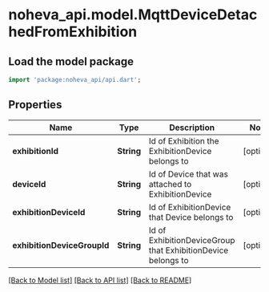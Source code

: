 # noheva_api.model.MqttDeviceDetachedFromExhibition

## Load the model package
```dart
import 'package:noheva_api/api.dart';
```

## Properties
Name | Type | Description | Notes
------------ | ------------- | ------------- | -------------
**exhibitionId** | **String** | Id of Exhibition the ExhibitionDevice belongs to | [optional] 
**deviceId** | **String** | Id of Device that was attached to ExhibitionDevice | [optional] 
**exhibitionDeviceId** | **String** | Id of ExhibitionDevice that Device belongs to | [optional] 
**exhibitionDeviceGroupId** | **String** | Id of ExhibitionDeviceGroup that ExhibitionDevice belongs to | [optional] 

[[Back to Model list]](../README.md#documentation-for-models) [[Back to API list]](../README.md#documentation-for-api-endpoints) [[Back to README]](../README.md)


